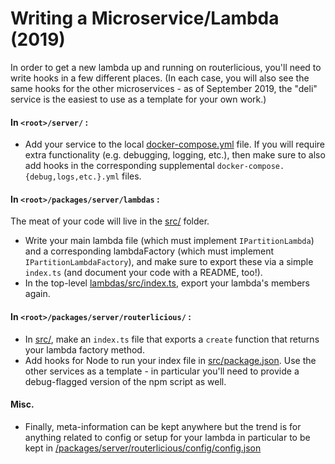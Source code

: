 # Writing a Microservice/Lambda (2019)

In order to get a new lambda up and running on routerlicious, you'll need to write hooks in a few different places. (In each case, you will also see the same hooks for the other microservices - as of September 2019, the "deli" service is the easiest to use as a template for your own work.)

#### In `<root>/server/` :
* Add your service to the local [docker-compose.yml](./docker-compose.yml) file. If you will require extra functionality (e.g. debugging, logging, etc.), then make sure to also add hooks in the corresponding supplemental `docker-compose.{debug,logs,etc.}.yml` files.

#### In `<root>/packages/server/lambdas` :
The meat of your code will live in the [src/](../../packages/server/lambdas/src/) folder.
* Write your main lambda file (which must implement `IPartitionLambda`) and a corresponding lambdaFactory (which must implement `IPartitionLambdaFactory`), and make sure to export these via a simple `index.ts` (and document your code with a README, too!).
* In the top-level [lambdas/src/index.ts](../../packages/server/lambdas/src/index.ts), export your lambda's members again.

#### In `<root>/packages/server/routerlicious/` :
* In [src/](../../packages/server/routerlicious/src), make an `index.ts` file that exports a `create` function that returns your lambda factory method.
* Add hooks for Node to run your index file in [src/package.json](../../packages/server/routerlicious/src/package.json). Use the other services as a template - in particular you'll need to provide a debug-flagged version of the npm script as well.

#### Misc.
* Finally, meta-information can be kept anywhere but the trend is for anything related to config or setup for your lambda in particular to be kept in 
[/packages/server/routerlicious/config/config.json](../../packages/server/routerlicious/config/config.json)
